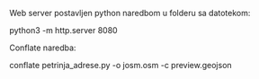 Web server postavljen python naredbom u folderu sa datotekom:

python3 -m http.server 8080

Conflate naredba:

conflate petrinja_adrese.py -o josm.osm -c preview.geojson
